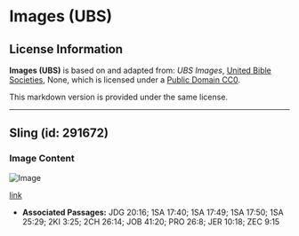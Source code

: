 # Images (UBS)

## License Information

**Images (UBS)** is based on and adapted from: _UBS Images_, [United Bible Societies](https://unitedbiblesocieties.org/), None, which is licensed under a [Public Domain CC0](https://creativecommons.org/public-domain/cc0/).

This markdown version is provided under the same license.



--------------------------------

## Sling (id: 291672)

### Image Content

![Image](https://cdn.aquifer.bible/aquifer-content/resources/Media/WEB-0379_sling.jpg)

[link](https://cdn.aquifer.bible/aquifer-content/resources/Media/WEB-0379_sling.jpg)

* **Associated Passages:** JDG 20:16; 1SA 17:40; 1SA 17:49; 1SA 17:50; 1SA 25:29; 2KI 3:25; 2CH 26:14; JOB 41:20; PRO 26:8; JER 10:18; ZEC 9:15


